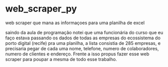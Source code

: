 # web_scraper_py
web scraper que mana as informaçoes para uma planilha de excel

saindo da aula de programação notei que uma funcionária do curso que eu faço estava passando os dados de todas as empresas do ecossistema do porto digital (recife) pra uma planilha, a lista consistia de 285 empresas, e precisaria pegar de cada uma  nome, telefone,  numero de colaboradores, numero de clientes e endereço. Frente a isso propus fazer esse web scraper para poupar a mesma de todo esse trabalho.
